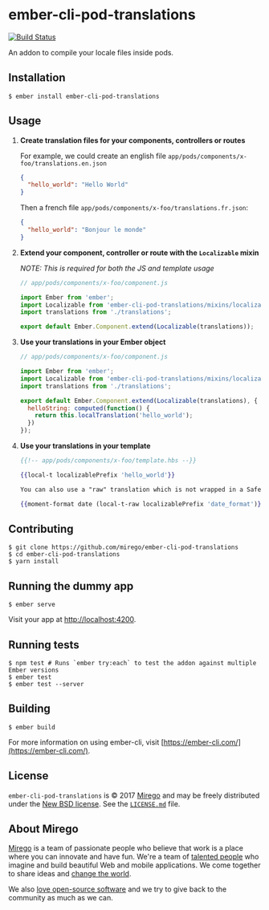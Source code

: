 # ember-cli-pod-translations

[![Build Status](https://travis-ci.org/mirego/ember-cli-pod-translations.svg?branch=master)](https://travis-ci.org/mirego/ember-cli-pod-translations)

An addon to compile your locale files inside pods.

## Installation

```shell
$ ember install ember-cli-pod-translations
```

## Usage

1. __Create translation files for your components, controllers or routes__

	For example, we could create an english file `app/pods/components/x-foo/translations.en.json`

	```json
	{
	  "hello_world": "Hello World"
	}
	```

	Then a french file `app/pods/components/x-foo/translations.fr.json`:

	```json
	{
	  "hello_world": "Bonjour le monde"
	}
	```

2. __Extend your component, controller or route with the `Localizable` mixin__

	*NOTE: This is required for both the JS and template usage*

	```js
	// app/pods/components/x-foo/component.js

	import Ember from 'ember';
	import Localizable from 'ember-cli-pod-translations/mixins/localizable';
	import translations from './translations';

	export default Ember.Component.extend(Localizable(translations));
	```

3. __Use your translations in your Ember object__

	```js
	// app/pods/components/x-foo/component.js

	import Ember from 'ember';
	import Localizable from 'ember-cli-pod-translations/mixins/localizable';
	import translations from './translations';

	export default Ember.Component.extend(Localizable(translations), {
	  helloString: computed(function() {
	    return this.localTranslation('hello_world');
	  })
	});
	```

4. __Use your translations in your template__

	```hbs
	{{!-- app/pods/components/x-foo/template.hbs --}}

	{{local-t localizablePrefix 'hello_world'}}

	You can also use a "raw" translation which is not wrapped in a SafeString for ember-moment for example:

	{{moment-format date (local-t-raw localizablePrefix 'date_format')}}
	```

## Contributing

```shell
$ git clone https://github.com/mirego/ember-cli-pod-translations
$ cd ember-cli-pod-translations
$ yarn install
```

## Running the dummy app

```shell
$ ember serve
```

Visit your app at [http://localhost:4200](http://localhost:4200).

## Running tests

```shell
$ npm test # Runs `ember try:each` to test the addon against multiple Ember versions
$ ember test
$ ember test --server
```

## Building

```shell
$ ember build
```

For more information on using ember-cli, visit [https://ember-cli.com/](https://ember-cli.com/).

## License

`ember-cli-pod-translations` is © 2017 [Mirego](http://www.mirego.com) and may be freely distributed under the [New BSD license](http://opensource.org/licenses/BSD-3-Clause).
See the [`LICENSE.md`](https://github.com/mirego/ember-cli-pod-translations/blob/master/LICENSE.md) file.

## About Mirego

[Mirego](http://mirego.com) is a team of passionate people who believe that work is a place where you can innovate and have fun. We're a team of [talented people](http://life.mirego.com) who imagine and build beautiful Web and mobile applications. We come together to share ideas and [change the world](http://mirego.org).

We also [love open-source software](http://open.mirego.com) and we try to give back to the community as much as we can.
